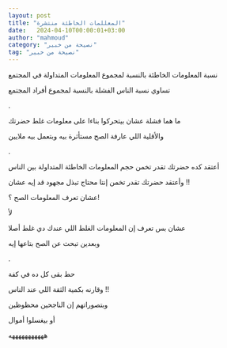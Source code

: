 ```yaml
---
layout: post
title: "المعللمات الخاطئة منتشرة"
date:   2024-04-10T00:00:01+03:00
author: "mahmoud"
category: "نصيحة من خبير"
tag: "نصيحة من خبير"
---
```



نسبة المعلومات الخاطئة بالنسبة لمجموع المعلومات
المتداولة في المجتمع

تساوي نسبة الناس الفشلة بالنسبة لمجموع أفراد
المجتمع

.

ما هما فشلة عشان بيتحركوا بناءا على معلومات غلط
حضرتك

والأقلية اللي عارفة الصح مستأثرة بيه وبتعمل بيه
ملايين

.

أعتقد كده حضرتك تقدر تخمن حجم المعلومات الخاطئة
المتداولة بين الناس

وأعتقد حضرتك تقدر تخمن إنتا محتاج تبذل مجهود قد إيه
عشان !!

عشان تعرف المعلومات الصح ؟!

لأ

عشان بس تعرف إن المعلومات الغلط اللي عندك دي غلط
أصلا

وبعدين تبحث عن الصح بتاعها إيه

.

حط بقى كل ده في كفة

وقارنه بكمية الثقة اللي عند الناس !!

وبتصوراتهم إن الناجحين محظوظين

أو بيغسلوا أموال

هههههههههههه
